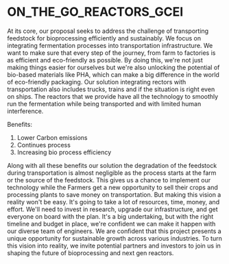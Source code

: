 # ON_THE_GO_REACTORS_GCEI
At its core, our proposal seeks to address the challenge of transporting feedstock for bioprocessing efficiently and sustainably. We focus on integrating fermentation processes into transportation infrastructure. We want to make sure that every step of the journey, from farm to factories is as efficient and eco-friendly as possible. By doing this, we're not just making things easier for ourselves but we're also unlocking the potential of bio-based materials like PHA, which can make a big difference in the world of eco-friendly packaging.
Our solution integrating rectors with transportation also includes trucks, trains and if the situation is right even on ships. The reactors that we provide have all the technology to smoothly run the fermentation while being transported and with limited human interference.

Benefits:
1. Lower Carbon emissions
2. Continues process
3. Increasing bio process efficiency

Along with all these benefits our solution the degradation of the feedstock during transportation is almost negligible as the process starts at the farm or the source of the feedstock. This gives us a chance to implement our technology while the Farmers get a new opportunity to sell their crops and processing plants to save money on transportation. But making this vision a reality won't be easy. It's going to take a lot of resources, time, money, and effort. We'll need to invest in research, upgrade our infrastructure, and get everyone on board with the plan. It's a big undertaking, but with the right timeline and budget in place, we're confident we can make it happen with our diverse team of engineers.
We are confident that this project presents a unique opportunity for sustainable growth across various industries. To turn this vision into reality, we invite potential partners and investors to join us in shaping the future of bioprocessing and next gen reactors.
